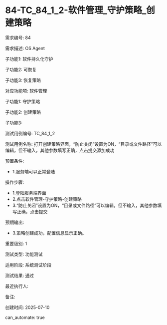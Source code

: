 # 84-TC_84_1_2-软件管理_守护策略_创建策略

需求编号: 84

需求描述: OS Agent

子功能1: 软件持久化守护

子功能2: 可恢复

子功能3: 恢复策略


对应功能项: 软件管理

子功能1: 守护策略

子功能2: 创建策略

子功能3: 


测试用例编号: TC_84_1_2

测试用例名称: 打开创建策略界面，“防止关闭”设置为ON，“目录或文件路径”可以编辑，但不输入，其他参数填写正确，点击提交添加成功

预置条件:
- 1.服务端可以正常登陆

操作步骤:
- 1.登陆服务端界面
- 2.点击软件管理-守护策略-创建策略
- 3.“防止关闭”设置为ON，“目录或文件路径”可以编辑，但不输入，其他参数填写正确，点击提交

预期输出:
- 3.策略创建成功，配置信息显示正确。

重要级别: 1

测试类型: 功能测试

适用阶段: 系统测试阶段

测试结果: 通过

最近执行人: 

备注: 

创建时间: 2025-07-10

can_automate: true

